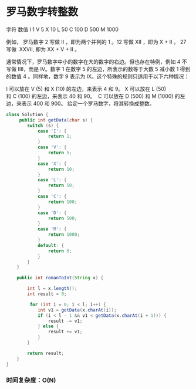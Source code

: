 # 罗马数字转整数

字符          数值
I             1
V             5
X             10
L             50
C             100
D             500
M             1000

例如， 罗马数字 2 写做 II ，即为两个并列的 1 。12 写做 XII ，即为 X + II 。 27 写做  XXVII, 即为 XX + V + II 。

通常情况下，罗马数字中小的数字在大的数字的右边。但也存在特例，例如 4 不写做 IIII，而是 IV。数字 1 在数字 5 的左边，所表示的数等于大数 5 减小数 1 得到的数值 4 。同样地，数字 9 表示为 IX。这个特殊的规则只适用于以下六种情况：

I 可以放在 V (5) 和 X (10) 的左边，来表示 4 和 9。
X 可以放在 L (50) 和 C (100) 的左边，来表示 40 和 90。 
C 可以放在 D (500) 和 M (1000) 的左边，来表示 400 和 900。
给定一个罗马数字，将其转换成整数。


```java
class Solution {
     public int getData(char s) {
        switch (s) {
            case 'I': {
                return 1;
            }
            case 'V': {
                return 5;
            }
            case 'X': {
                return 10;
            }
            case 'L': {
                return 50;
            }
            case 'C': {
                return 100;
            }
            case 'D': {
                return 500;
            }
            case 'M': {
                return 1000;
            }
            default: {
                return 0;
            }
        }
    }

    public int romanToInt(String x) {

        int l = x.length();
        int result = 0;

         for (int i = 0; i < l; i++) {
            int v1 = getData(x.charAt(i));
            if (i < l - 1 && v1 < getData(x.charAt(i + 1))) {
                result -= v1;
            } else {
                result += v1;
            }
        }

        return result;
    }
}
```
### 时间复杂度：O(N)
